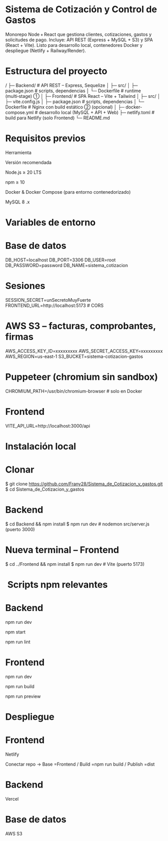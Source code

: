# Sistema de Cotización y Control de Gastos

Monorepo Node + React que gestiona clientes, cotizaciones, gastos y solicitudes de pago.  Incluye: API REST (Express + MySQL + S3) y SPA (React + Vite).  Listo para desarrollo local, contenedores Docker y despliegue (Netlify + Railway/Render).

# Estructura del proyecto
/
├─ Backend/              # API REST – Express, Sequelize
│  ├─ src/
│  ├─ package.json       # scripts, dependencias
│  └─ Dockerfile         # runtime (multi‑stage) ①
│
├─ Frontend/             # SPA React – Vite + Tailwind
│  ├─ src/
│  ├─ vite.config.js
│  ├─ package.json       # scripts, dependencias
│  └─ Dockerfile         # Nginx con build estático ② (opcional)
│
├─ docker-compose.yml    # desarrollo local (MySQL + API + Web)
├─ netlify.toml          # build para Netlify (solo Frontend)
└─ README.md

# Requisitos previos

Herramienta

Versión recomendada

Node.js ≥ 20 LTS

npm ≥ 10

Docker & Docker Compose (para entorno contenedorizado)

MySQL 8 .x 

# Variables de entorno

# Base de datos
DB_HOST=localhost
DB_PORT=3306
DB_USER=root
DB_PASSWORD=password
DB_NAME=sistema_cotizacion

# Sesiones
SESSION_SECRET=unSecretoMuyFuerte
FRONTEND_URL=http://localhost:5173       # CORS

# AWS S3 – facturas, comprobantes, firmas
AWS_ACCESS_KEY_ID=xxxxxxxxx
AWS_SECRET_ACCESS_KEY=xxxxxxxxx
AWS_REGION=us-east-1
S3_BUCKET=sistema-cotizacion-gastos

# Puppeteer (chromium sin sandbox)
CHROMIUM_PATH=/usr/bin/chromium-browser  # solo en Docker

# Frontend
VITE_API_URL=http://localhost:3000/api

# Instalación local 
# Clonar
$ git clone https://github.com/Frany28/Sistema_de_Cotizacion_y_gastos.git
$ cd Sistema_de_Cotizacion_y_gastos

# Backend
$ cd Backend && npm install
$ npm run dev         # nodemon src/server.js (puerto 3000)

# Nueva terminal – Frontend
$ cd ../Frontend && npm install
$ npm run dev         # Vite (puerto 5173)

#  Scripts npm relevantes

# Backend

npm run dev

npm start

npm run lint

# Frontend

npm run dev

npm run build

npm run preview

# Despliegue

# Frontend

Netlify

Conectar repo → Base =Frontend / Build =npm run build / Publish =dist

# Backend

Vercel


# Base de datos

AWS S3
